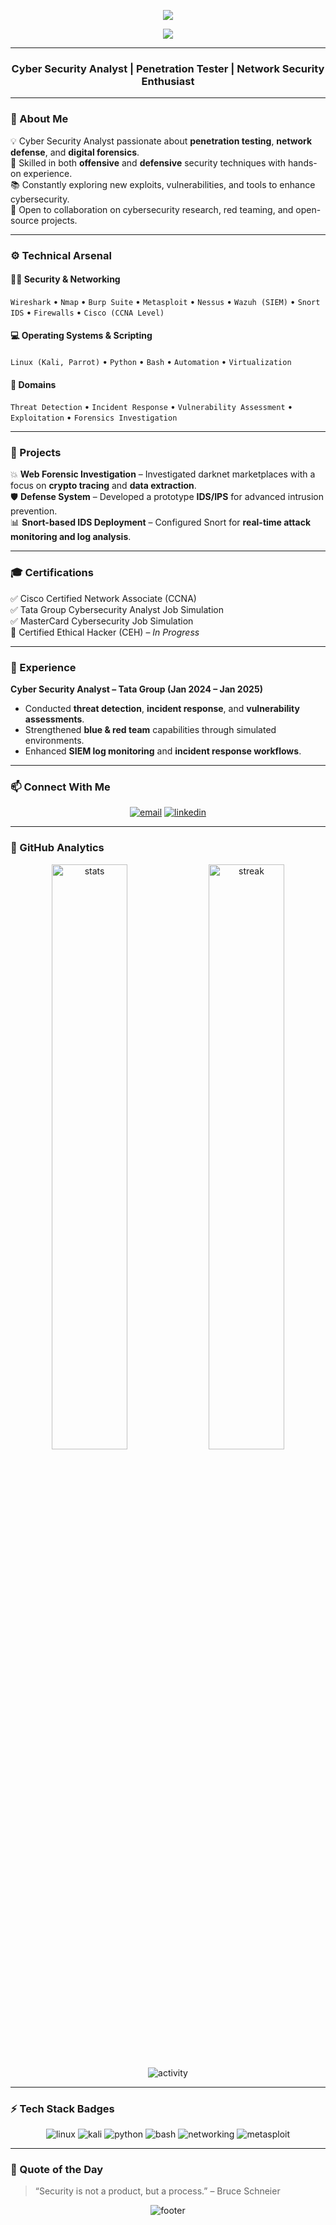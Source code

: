  <!-- ================== Animated GitHub Profile Header ================== -->

<p align="center">
  <img src="https://capsule-render.vercel.app/api?type=waving&height=200&text=Shaheer%20Ahmad&fontAlign=50&fontAlignY=40&color=00FFFF,00FF00&fontColor=0a0a0a&animation=fadeIn&desc=Cyber%20Security%20Analyst%20%7C%20Penetration%20Tester%20%7C%20Network%20Security%20Enthusiast&descAlign=50&descAlignY=60" />
</p>

<p align="center">
  <img src="https://readme-typing-svg.herokuapp.com?font=Fira+Code&size=25&duration=3500&pause=800&color=00FFAA&center=true&vCenter=true&width=650&lines=+Hi,+I'm+Shaheer+Ahmad;Cyber+Security+Analyst;Penetration+Tester;Network+Security+Enthusiast;Digital+Forensics+Learner;" />
</p>

---

<!-- ================== Clean GitHub Profile (No Animation Header) ================== -->
 
<h3 align="center">Cyber Security Analyst | Penetration Tester | Network Security Enthusiast</h3>

---

### 🧩 About Me  
💡 Cyber Security Analyst passionate about **penetration testing**, **network defense**, and **digital forensics**.  
🔐 Skilled in both **offensive** and **defensive** security techniques with hands-on experience.  
📚 Constantly exploring new exploits, vulnerabilities, and tools to enhance cybersecurity.  
🚀 Open to collaboration on cybersecurity research, red teaming, and open-source projects.

---

### ⚙️ Technical Arsenal  
#### 🕵️‍♂️ Security & Networking  
`Wireshark` • `Nmap` • `Burp Suite` • `Metasploit` • `Nessus` • `Wazuh (SIEM)` • `Snort IDS` • `Firewalls` • `Cisco (CCNA Level)`

#### 💻 Operating Systems & Scripting  
`Linux (Kali, Parrot)` • `Python` • `Bash` • `Automation` • `Virtualization`

#### 🧠 Domains  
`Threat Detection` • `Incident Response` • `Vulnerability Assessment` • `Exploitation` • `Forensics Investigation`

---

### 🧪 Projects  
💥 **Web Forensic Investigation** – Investigated darknet marketplaces with a focus on **crypto tracing** and **data extraction**.  
🛡️ **Defense System** – Developed a prototype **IDS/IPS** for advanced intrusion prevention.  
📊 **Snort-based IDS Deployment** – Configured Snort for **real-time attack monitoring and log analysis**.

---

### 🎓 Certifications  
✅ Cisco Certified Network Associate (CCNA)  
✅ Tata Group Cybersecurity Analyst Job Simulation  
✅ MasterCard Cybersecurity Job Simulation  
🚧 Certified Ethical Hacker (CEH) – *In Progress*  

---

### 🧠 Experience  
**Cyber Security Analyst – Tata Group (Jan 2024 – Jan 2025)**  
- Conducted **threat detection**, **incident response**, and **vulnerability assessments**.  
- Strengthened **blue & red team** capabilities through simulated environments.  
- Enhanced **SIEM log monitoring** and **incident response workflows**.

---

### 📫 Connect With Me  
<p align="center">
  <a href="mailto:itsheikh2051@gmail.com"><img src="https://img.shields.io/badge/Email-itsheikh2051%40gmail.com-red?style=for-the-badge&logo=gmail" alt="email"></a>
  <a href="https://www.linkedin.com/in/shaheer-ahmad-39a088296"><img src="https://img.shields.io/badge/LinkedIn-Shaheer%20Ahmad-blue?style=for-the-badge&logo=linkedin" alt="linkedin"></a>
</p>

---

### 🧰 GitHub Analytics  
<p align="center">
  <img width="49%" src="https://github-readme-stats.vercel.app/api?username=0xshaheer&show_icons=true&theme=tokyonight&hide_border=true" alt="stats" />
  <img width="49%" src="https://github-readme-streak-stats.herokuapp.com/?user=0xshaheer&theme=tokyonight&hide_border=true" alt="streak" />
</p>

<p align="center">
  <img src="https://github-readme-activity-graph.vercel.app/graph?username=0xshaheer&theme=react-dark&hide_border=true&area=true" alt="activity" />
</p>

---

### ⚡ Tech Stack Badges  
<p align="center">
  <img src="https://img.shields.io/badge/Linux-000000?style=for-the-badge&logo=linux&logoColor=white" alt="linux"/>
  <img src="https://img.shields.io/badge/Kali_Linux-268BEE?style=for-the-badge&logo=kalilinux&logoColor=white" alt="kali"/>
  <img src="https://img.shields.io/badge/Python-14354C?style=for-the-badge&logo=python&logoColor=yellow" alt="python"/>
  <img src="https://img.shields.io/badge/Bash-4EAA25?style=for-the-badge&logo=gnu-bash&logoColor=white" alt="bash"/>
  <img src="https://img.shields.io/badge/Networking-0a66c2?style=for-the-badge&logo=cisco&logoColor=white" alt="networking"/>
  <img src="https://img.shields.io/badge/Metasploit-0F2A47?style=for-the-badge&logo=metasploit&logoColor=white" alt="metasploit"/>
</p>

---

### 💬 Quote of the Day  
> “Security is not a product, but a process.” – Bruce Schneier  

<p align="center">
  <img src="https://capsule-render.vercel.app/api?type=waving&color=00FFAA&height=100&section=footer" alt="footer"/>
</p>
